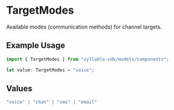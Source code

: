 # TargetModes

Available modes (communication methods) for channel targets.

## Example Usage

```typescript
import { TargetModes } from "syllable-sdk/models/components";

let value: TargetModes = "voice";
```

## Values

```typescript
"voice" | "chat" | "sms" | "email"
```